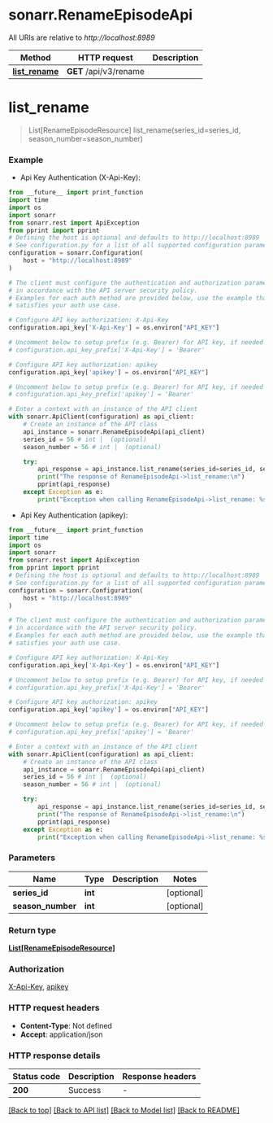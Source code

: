 # sonarr.RenameEpisodeApi

All URIs are relative to *http://localhost:8989*

Method | HTTP request | Description
------------- | ------------- | -------------
[**list_rename**](RenameEpisodeApi.md#list_rename) | **GET** /api/v3/rename | 


# **list_rename**
> List[RenameEpisodeResource] list_rename(series_id=series_id, season_number=season_number)



### Example

* Api Key Authentication (X-Api-Key):
```python
from __future__ import print_function
import time
import os
import sonarr
from sonarr.rest import ApiException
from pprint import pprint
# Defining the host is optional and defaults to http://localhost:8989
# See configuration.py for a list of all supported configuration parameters.
configuration = sonarr.Configuration(
    host = "http://localhost:8989"
)

# The client must configure the authentication and authorization parameters
# in accordance with the API server security policy.
# Examples for each auth method are provided below, use the example that
# satisfies your auth use case.

# Configure API key authorization: X-Api-Key
configuration.api_key['X-Api-Key'] = os.environ["API_KEY"]

# Uncomment below to setup prefix (e.g. Bearer) for API key, if needed
# configuration.api_key_prefix['X-Api-Key'] = 'Bearer'

# Configure API key authorization: apikey
configuration.api_key['apikey'] = os.environ["API_KEY"]

# Uncomment below to setup prefix (e.g. Bearer) for API key, if needed
# configuration.api_key_prefix['apikey'] = 'Bearer'

# Enter a context with an instance of the API client
with sonarr.ApiClient(configuration) as api_client:
    # Create an instance of the API class
    api_instance = sonarr.RenameEpisodeApi(api_client)
    series_id = 56 # int |  (optional)
    season_number = 56 # int |  (optional)

    try:
        api_response = api_instance.list_rename(series_id=series_id, season_number=season_number)
        print("The response of RenameEpisodeApi->list_rename:\n")
        pprint(api_response)
    except Exception as e:
        print("Exception when calling RenameEpisodeApi->list_rename: %s\n" % e)
```

* Api Key Authentication (apikey):
```python
from __future__ import print_function
import time
import os
import sonarr
from sonarr.rest import ApiException
from pprint import pprint
# Defining the host is optional and defaults to http://localhost:8989
# See configuration.py for a list of all supported configuration parameters.
configuration = sonarr.Configuration(
    host = "http://localhost:8989"
)

# The client must configure the authentication and authorization parameters
# in accordance with the API server security policy.
# Examples for each auth method are provided below, use the example that
# satisfies your auth use case.

# Configure API key authorization: X-Api-Key
configuration.api_key['X-Api-Key'] = os.environ["API_KEY"]

# Uncomment below to setup prefix (e.g. Bearer) for API key, if needed
# configuration.api_key_prefix['X-Api-Key'] = 'Bearer'

# Configure API key authorization: apikey
configuration.api_key['apikey'] = os.environ["API_KEY"]

# Uncomment below to setup prefix (e.g. Bearer) for API key, if needed
# configuration.api_key_prefix['apikey'] = 'Bearer'

# Enter a context with an instance of the API client
with sonarr.ApiClient(configuration) as api_client:
    # Create an instance of the API class
    api_instance = sonarr.RenameEpisodeApi(api_client)
    series_id = 56 # int |  (optional)
    season_number = 56 # int |  (optional)

    try:
        api_response = api_instance.list_rename(series_id=series_id, season_number=season_number)
        print("The response of RenameEpisodeApi->list_rename:\n")
        pprint(api_response)
    except Exception as e:
        print("Exception when calling RenameEpisodeApi->list_rename: %s\n" % e)
```

### Parameters

Name | Type | Description  | Notes
------------- | ------------- | ------------- | -------------
 **series_id** | **int**|  | [optional] 
 **season_number** | **int**|  | [optional] 

### Return type

[**List[RenameEpisodeResource]**](RenameEpisodeResource.md)

### Authorization

[X-Api-Key](../README.md#X-Api-Key), [apikey](../README.md#apikey)

### HTTP request headers

 - **Content-Type**: Not defined
 - **Accept**: application/json

### HTTP response details
| Status code | Description | Response headers |
|-------------|-------------|------------------|
**200** | Success |  -  |

[[Back to top]](#) [[Back to API list]](../README.md#documentation-for-api-endpoints) [[Back to Model list]](../README.md#documentation-for-models) [[Back to README]](../README.md)

